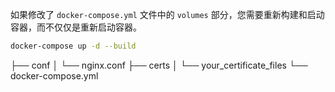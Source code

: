 如果修改了 `docker-compose.yml` 文件中的 `volumes` 部分，您需要重新构建和启动容器，而不仅仅是重新启动容器。
```bash
docker-compose up -d --build
```

├── conf
│   └── nginx.conf
├── certs
│   └── your_certificate_files
└── docker-compose.yml
